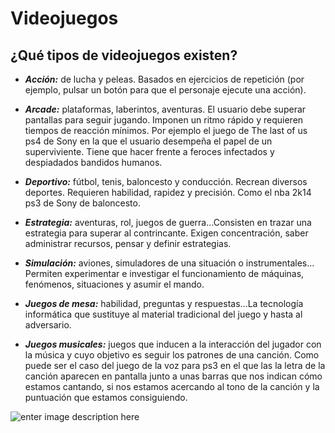 # Videojuegos

## ¿Qué tipos de videojuegos existen?

 - ***Acción:*** de lucha y peleas. Basados en ejercicios de repetición (por
   ejemplo, pulsar un botón para que el personaje ejecute una acción).
   
  
 -  ***Arcade:*** plataformas, laberintos, aventuras. El usuario debe superar
   pantallas para seguir jugando. Imponen un ritmo rápido y requieren
   tiempos de reacción mínimos. Por ejemplo el juego de The last of us
   ps4 de Sony en la que el usuario desempeña el papel de un
   superviviente. Tiene que hacer frente a feroces infectados y
   despiadados bandidos humanos.
   
   
 - ***Deportivo:*** fútbol, tenis, baloncesto y conducción. Recrean diversos
   deportes. Requieren habilidad, rapidez y precisión. Como el nba 2k14
   ps3 de Sony de baloncesto.
   
   
 - ***Estrategia:*** aventuras, rol, juegos de guerra…Consisten en trazar una
   estrategia para superar al contrincante. Exigen concentración, saber
   administrar recursos, pensar y definir estrategias.
   
   
 - ***Simulación:*** aviones, simuladores de una situación o instrumentales…
   Permiten experimentar e investigar el funcionamiento de máquinas,
   fenómenos, situaciones y asumir el mando.
   
   
 - ***Juegos de mesa:*** habilidad, preguntas y respuestas…La tecnología
   informática que sustituye al material tradicional del juego y hasta
   al adversario.
   
  
 - ***Juegos musicales:*** juegos que inducen a la interacción del jugador con
   la música y cuyo objetivo es seguir los patrones de una canción. Como
   puede ser el caso del juego de la voz para ps3 en el que las la letra
   de la canción aparecen en pantalla junto a unas barras que nos
   indican cómo estamos cantando, si nos estamos acercando al tono de la
   canción y la puntuación que estamos consiguiendo.

![enter image description here](http://noticias.universia.es/net/images/tiempo-libre/v/vi/vid/videojuegos.png)


